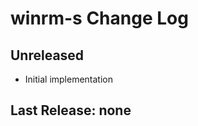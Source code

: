 # winrm-s  Change Log

## Unreleased
* Initial implementation

Last Release: none
-------------------




